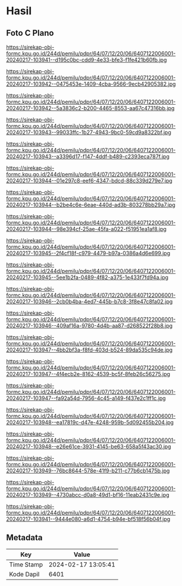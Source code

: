 # Hasil

## Foto C Plano

https://sirekap-obj-formc.kpu.go.id/244d/pemilu/pdpr/64/07/12/20/06/6407122006001-20240217-103941--d195c0bc-cdd9-4e33-bfe3-f1fe421b60fb.jpg

https://sirekap-obj-formc.kpu.go.id/244d/pemilu/pdpr/64/07/12/20/06/6407122006001-20240217-103942--0475453e-1409-4cba-9566-9ecb42905382.jpg

https://sirekap-obj-formc.kpu.go.id/244d/pemilu/pdpr/64/07/12/20/06/6407122006001-20240217-103942--5a3836c2-b200-4465-8553-aa67c47316bb.jpg

https://sirekap-obj-formc.kpu.go.id/244d/pemilu/pdpr/64/07/12/20/06/6407122006001-20240217-103943--99033ffc-1b27-4943-9bc0-59cd9a8322bf.jpg

https://sirekap-obj-formc.kpu.go.id/244d/pemilu/pdpr/64/07/12/20/06/6407122006001-20240217-103943--a3396d17-f147-4ddf-b489-c2393eca787f.jpg

https://sirekap-obj-formc.kpu.go.id/244d/pemilu/pdpr/64/07/12/20/06/6407122006001-20240217-103944--01e297c8-eef6-4347-bdcd-88c339d279e7.jpg

https://sirekap-obj-formc.kpu.go.id/244d/pemilu/pdpr/64/07/12/20/06/6407122006001-20240217-103944--b2be4c6e-6eae-440d-ad3b-803278bb29a7.jpg

https://sirekap-obj-formc.kpu.go.id/244d/pemilu/pdpr/64/07/12/20/06/6407122006001-20240217-103944--98e394cf-25ae-45fa-a022-f51951ea1af8.jpg

https://sirekap-obj-formc.kpu.go.id/244d/pemilu/pdpr/64/07/12/20/06/6407122006001-20240217-103945--2f4cf18f-c979-4479-b97a-0386a4d6e699.jpg

https://sirekap-obj-formc.kpu.go.id/244d/pemilu/pdpr/64/07/12/20/06/6407122006001-20240217-103945--5ee1b2fa-0489-4f82-a375-1e433f7fd94a.jpg

https://sirekap-obj-formc.kpu.go.id/244d/pemilu/pdpr/64/07/12/20/06/6407122006001-20240217-103946--2cb0b4ba-4ed7-445b-b7c8-3f8e47c8fa02.jpg

https://sirekap-obj-formc.kpu.go.id/244d/pemilu/pdpr/64/07/12/20/06/6407122006001-20240217-103946--409af16a-9780-4d4b-aa87-d268522f28b8.jpg

https://sirekap-obj-formc.kpu.go.id/244d/pemilu/pdpr/64/07/12/20/06/6407122006001-20240217-103947--4bb2bf3a-f8fd-403d-b524-89da535c94de.jpg

https://sirekap-obj-formc.kpu.go.id/244d/pemilu/pdpr/64/07/12/20/06/6407122006001-20240217-103947--4f4ecb2e-8162-4539-bc5f-8feb26c56275.jpg

https://sirekap-obj-formc.kpu.go.id/244d/pemilu/pdpr/64/07/12/20/06/6407122006001-20240217-103947--fa92a54d-7956-4c45-a149-f437e2c1ff1c.jpg

https://sirekap-obj-formc.kpu.go.id/244d/pemilu/pdpr/64/07/12/20/06/6407122006001-20240217-103948--ea17819c-d47e-4248-959b-5d092455b204.jpg

https://sirekap-obj-formc.kpu.go.id/244d/pemilu/pdpr/64/07/12/20/06/6407122006001-20240217-103948--e26e61ce-3931-4145-be63-658a5f43ac30.jpg

https://sirekap-obj-formc.kpu.go.id/244d/pemilu/pdpr/64/07/12/20/06/6407122006001-20240217-103949--76bc8644-578e-41f9-b211-c77b6cb1475b.jpg

https://sirekap-obj-formc.kpu.go.id/244d/pemilu/pdpr/64/07/12/20/06/6407122006001-20240217-103949--4730abcc-d0a8-49d1-bf16-11eab2431c9e.jpg

https://sirekap-obj-formc.kpu.go.id/244d/pemilu/pdpr/64/07/12/20/06/6407122006001-20240217-103941--9444e080-a6d1-4754-b94e-bf518f56b04f.jpg


## Metadata

| Key        | Value               |
| ---------- | ------------------- |
| Time Stamp | 2024-02-17 13:05:41 |
| Kode Dapil | 6401                |



